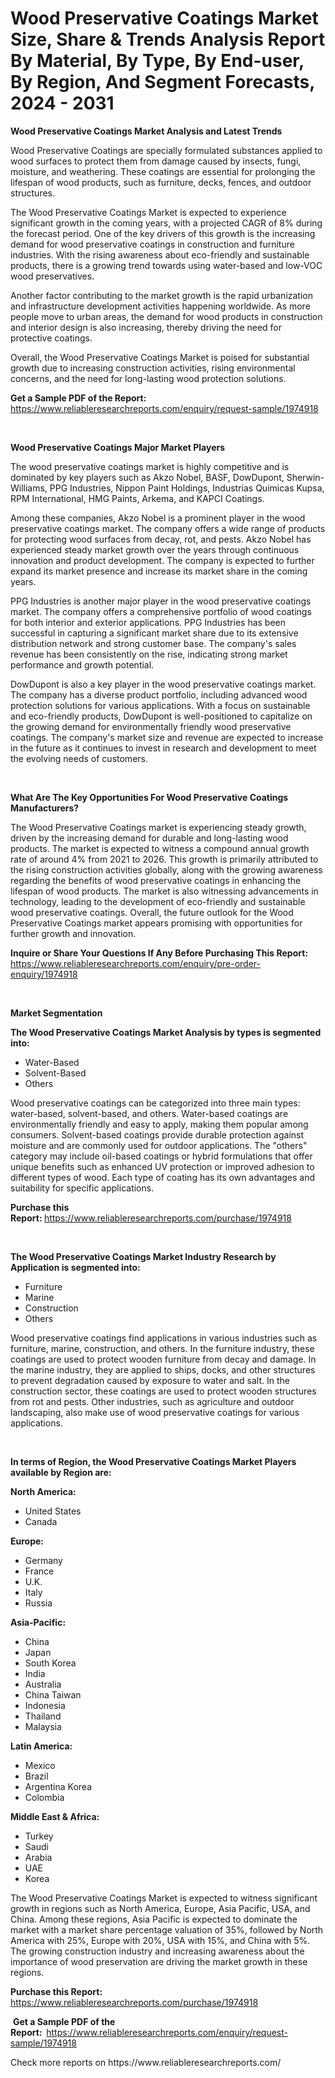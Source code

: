<p><h1>Wood Preservative Coatings Market Size, Share & Trends Analysis Report By Material, By Type, By End-user, By Region, And Segment Forecasts, 2024 - 2031</h1></p><p><strong>Wood Preservative Coatings Market Analysis and Latest Trends</strong></p>
<p><p>Wood Preservative Coatings are specially formulated substances applied to wood surfaces to protect them from damage caused by insects, fungi, moisture, and weathering. These coatings are essential for prolonging the lifespan of wood products, such as furniture, decks, fences, and outdoor structures.</p><p>The Wood Preservative Coatings Market is expected to experience significant growth in the coming years, with a projected CAGR of 8% during the forecast period. One of the key drivers of this growth is the increasing demand for wood preservative coatings in construction and furniture industries. With the rising awareness about eco-friendly and sustainable products, there is a growing trend towards using water-based and low-VOC wood preservatives.</p><p>Another factor contributing to the market growth is the rapid urbanization and infrastructure development activities happening worldwide. As more people move to urban areas, the demand for wood products in construction and interior design is also increasing, thereby driving the need for protective coatings.</p><p>Overall, the Wood Preservative Coatings Market is poised for substantial growth due to increasing construction activities, rising environmental concerns, and the need for long-lasting wood protection solutions.</p></p>
<p><strong>Get a Sample PDF of the Report:&nbsp;</strong> <a href="https://www.reliableresearchreports.com/enquiry/request-sample/1974918">https://www.reliableresearchreports.com/enquiry/request-sample/1974918</a></p>
<p>&nbsp;</p>
<p><strong>Wood Preservative Coatings Major Market Players</strong></p>
<p><p>The wood preservative coatings market is highly competitive and is dominated by key players such as Akzo Nobel, BASF, DowDupont, Sherwin-Williams, PPG Industries, Nippon Paint Holdings, Industrias Quimicas Kupsa, RPM International, HMG Paints, Arkema, and KAPCI Coatings.</p><p>Among these companies, Akzo Nobel is a prominent player in the wood preservative coatings market. The company offers a wide range of products for protecting wood surfaces from decay, rot, and pests. Akzo Nobel has experienced steady market growth over the years through continuous innovation and product development. The company is expected to further expand its market presence and increase its market share in the coming years.</p><p>PPG Industries is another major player in the wood preservative coatings market. The company offers a comprehensive portfolio of wood coatings for both interior and exterior applications. PPG Industries has been successful in capturing a significant market share due to its extensive distribution network and strong customer base. The company's sales revenue has been consistently on the rise, indicating strong market performance and growth potential.</p><p>DowDupont is also a key player in the wood preservative coatings market. The company has a diverse product portfolio, including advanced wood protection solutions for various applications. With a focus on sustainable and eco-friendly products, DowDupont is well-positioned to capitalize on the growing demand for environmentally friendly wood preservative coatings. The company's market size and revenue are expected to increase in the future as it continues to invest in research and development to meet the evolving needs of customers.</p></p>
<p>&nbsp;</p>
<p><strong>What Are The Key Opportunities For Wood Preservative Coatings Manufacturers?</strong></p>
<p><p>The Wood Preservative Coatings market is experiencing steady growth, driven by the increasing demand for durable and long-lasting wood products. The market is expected to witness a compound annual growth rate of around 4% from 2021 to 2026. This growth is primarily attributed to the rising construction activities globally, along with the growing awareness regarding the benefits of wood preservative coatings in enhancing the lifespan of wood products. The market is also witnessing advancements in technology, leading to the development of eco-friendly and sustainable wood preservative coatings. Overall, the future outlook for the Wood Preservative Coatings market appears promising with opportunities for further growth and innovation.</p></p>
<p><strong>Inquire or Share Your Questions If Any Before Purchasing This Report:</strong> <a href="https://www.reliableresearchreports.com/enquiry/pre-order-enquiry/1974918">https://www.reliableresearchreports.com/enquiry/pre-order-enquiry/1974918</a></p>
<p>&nbsp;</p>
<p><strong>Market Segmentation</strong></p>
<p><strong>The Wood Preservative Coatings Market Analysis by types is segmented into:</strong></p>
<p><ul><li>Water-Based</li><li>Solvent-Based</li><li>Others</li></ul></p>
<p><p>Wood preservative coatings can be categorized into three main types: water-based, solvent-based, and others. Water-based coatings are environmentally friendly and easy to apply, making them popular among consumers. Solvent-based coatings provide durable protection against moisture and are commonly used for outdoor applications. The "others" category may include oil-based coatings or hybrid formulations that offer unique benefits such as enhanced UV protection or improved adhesion to different types of wood. Each type of coating has its own advantages and suitability for specific applications.</p></p>
<p><strong>Purchase this Report:&nbsp;</strong><a href="https://www.reliableresearchreports.com/purchase/1974918">https://www.reliableresearchreports.com/purchase/1974918</a></p>
<p>&nbsp;</p>
<p><strong>The Wood Preservative Coatings Market Industry Research by Application is segmented into:</strong></p>
<p><ul><li>Furniture</li><li>Marine</li><li>Construction</li><li>Others</li></ul></p>
<p><p>Wood preservative coatings find applications in various industries such as furniture, marine, construction, and others. In the furniture industry, these coatings are used to protect wooden furniture from decay and damage. In the marine industry, they are applied to ships, docks, and other structures to prevent degradation caused by exposure to water and salt. In the construction sector, these coatings are used to protect wooden structures from rot and pests. Other industries, such as agriculture and outdoor landscaping, also make use of wood preservative coatings for various applications.</p></p>
<p>&nbsp;</p>
<p><strong>In terms of Region, the Wood Preservative Coatings Market Players available by Region are:</strong></p>
<p>
    <p> <strong> North America: </strong>
        <ul>
            <li>United States</li>
            <li>Canada</li>
        </ul>
        </p> 
    <p> <strong> Europe: </strong>
        <ul>
            <li>Germany</li>
            <li>France</li>
            <li>U.K.</li>
            <li>Italy</li>
            <li>Russia</li>
        </ul>
        </p> 
    <p> <strong> Asia-Pacific: </strong>
        <ul>
            <li>China</li>
            <li>Japan</li>
            <li>South Korea</li>
            <li>India</li>
            <li>Australia</li>
            <li>China Taiwan</li>
            <li>Indonesia</li>
            <li>Thailand</li>
            <li>Malaysia</li>
        </ul>
        </p> 
    <p> <strong> Latin America: </strong>
        <ul>
            <li>Mexico</li>
            <li>Brazil</li>
            <li>Argentina Korea</li>
            <li>Colombia</li>
        </ul>
        </p> 
    <p> <strong> Middle East & Africa: </strong>
        <ul>
            <li>Turkey</li>
            <li>Saudi</li>
            <li>Arabia</li>
            <li>UAE</li>
            <li>Korea</li>
        </ul>
    </p>
    </p>
<p><p>The Wood Preservative Coatings Market is expected to witness significant growth in regions such as North America, Europe, Asia Pacific, USA, and China. Among these regions, Asia Pacific is expected to dominate the market with a market share percentage valuation of 35%, followed by North America with 25%, Europe with 20%, USA with 15%, and China with 5%. The growing construction industry and increasing awareness about the importance of wood preservation are driving the market growth in these regions.</p></p>
<p><strong>Purchase this Report: </strong><a href="https://www.reliableresearchreports.com/purchase/1974918">https://www.reliableresearchreports.com/purchase/1974918</a></p>
<p>&nbsp;<strong>Get a Sample PDF of the Report:&nbsp;&nbsp;</strong><a href="https://www.reliableresearchreports.com/enquiry/request-sample/1974918">https://www.reliableresearchreports.com/enquiry/request-sample/1974918</a></p>
<p><strong></strong></p>
<p>Check more reports on https://www.reliableresearchreports.com/</p>